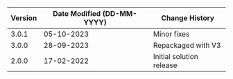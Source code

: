 | **Version** | **Date Modified (DD-MM-YYYY)** | **Change History**                          |
|-------------|--------------------------------|---------------------------------------------|
| 3.0.1       | 05-10-2023                     | Minor fixes |
| 3.0.0       | 28-09-2023                     | Repackaged with V3 |
| 2.0.0       | 17-02-2022                     | Initial solution release |
